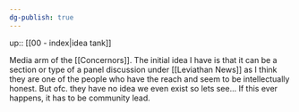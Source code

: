 ```yaml
---
dg-publish: true
---
```


up:: [[00 - index|idea tank]]


Media arm of the [[Concernors]]. The initial idea I have is that it can be a section or type of a panel discussion under [[Leviathan News]] as I think they are one of the people who have the reach and seem to be intellectually honest. But ofc. they have no idea we even exist so lets see... If this ever happens, it has to be community lead.


